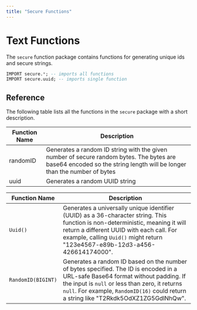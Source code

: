 ```yaml
---
title: "Secure Functions"
---
```


# Text Functions

The `secure` function package contains functions for generating unique ids and secure strings.

```sql
IMPORT secure.*; -- imports all functions
IMPORT secure.uuid; -- imports single function
```

## Reference

The following table lists all the functions in the `secure` package with a short description.

| Function Name         | Description   |
|-----------------------|---------------|
| randomID | Generates a random ID string with the given number of secure random bytes. The bytes are base64 encoded so the string length will be longer than the number of bytes | 
| uuid | Generates a random UUID string | 

| Function Name   | Description                                                                                                    |
|-----------------|----------------------------------------------------------------------------------------------------------------|
| `Uuid()`        | Generates a universally unique identifier (UUID) as a 36-character string. This function is non-deterministic, meaning it will return a different UUID with each call. For example, calling `Uuid()` might return "123e4567-e89b-12d3-a456-426614174000". |
| `RandomID(BIGINT)` | Generates a random ID based on the number of bytes specified. The ID is encoded in a URL-safe Base64 format without padding. If the input is `null` or less than zero, it returns `null`. For example, `RandomID(16)` could return a string like "T2Rkdk5OdXZ1ZG5GdlNhQw". |

